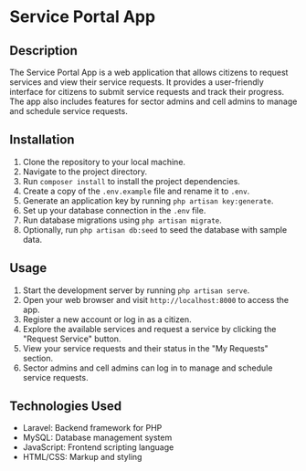 # Service Portal App

## Description
The Service Portal App is a web application that allows citizens to request services and view their service requests. It provides a user-friendly interface for citizens to submit service requests and track their progress. The app also includes features for sector admins and cell admins to manage and schedule service requests.


## Installation
1. Clone the repository to your local machine.
2. Navigate to the project directory.
3. Run `composer install` to install the project dependencies.
4. Create a copy of the `.env.example` file and rename it to `.env`.
5. Generate an application key by running `php artisan key:generate`.
6. Set up your database connection in the `.env` file.
7. Run database migrations using `php artisan migrate`.
8. Optionally, run `php artisan db:seed` to seed the database with sample data.

## Usage
1. Start the development server by running `php artisan serve`.
2. Open your web browser and visit `http://localhost:8000` to access the app.
3. Register a new account or log in as a citizen.
4. Explore the available services and request a service by clicking the "Request Service" button.
5. View your service requests and their status in the "My Requests" section.
6. Sector admins and cell admins can log in to manage and schedule service requests.

## Technologies Used
- Laravel: Backend framework for PHP
- MySQL: Database management system
- JavaScript: Frontend scripting language
- HTML/CSS: Markup and styling